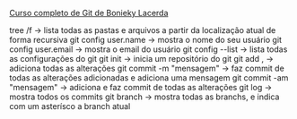 [Curso completo de Git de Bonieky Lacerda](https://www.youtube.com/watch?v=OuOb1_qADBQ)

tree /f -> lista todas as pastas e arquivos a partir da localização atual de forma recursiva
git config user.name -> mostra o nome do seu usuário
git config user.email -> mostra o email do usuário
git config --list -> lista todas as configurações do git
git init -> inicia um repositório do git
git add , -> adiciona todas as alterações
git commit -m "mensagem" -> faz commit de todas as alterações adicionadas e adiciona uma mensagem
git commit -am "mensagem" -> adiciona e faz commit de todas as alterações
git log -> mostra todos os commits
git branch -> mostra todas as branchs, e indica com um asterísco a branch atual
